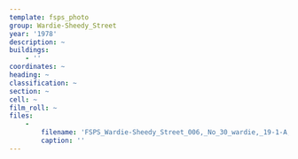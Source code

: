 ```yaml
---
template: fsps_photo
group: Wardie-Sheedy_Street
year: '1978'
description: ~
buildings:
    - ''
coordinates: ~
heading: ~
classification: ~
section: ~
cell: ~
film_roll: ~
files:
    -
        filename: 'FSPS_Wardie-Sheedy_Street_006,_No_30_wardie,_19-1-A,_1978.png'
        caption: ''
---
```


